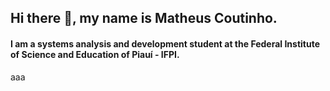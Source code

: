 ## Hi there 👋, my name is Matheus Coutinho.

#### I am a systems analysis and development student at the Federal Institute of Science and Education of Piauí - IFPI.
aaa
